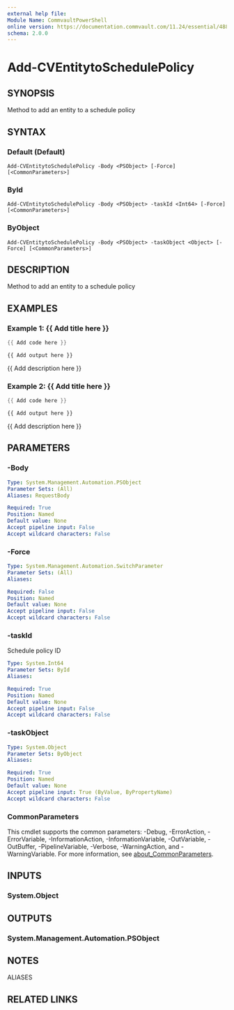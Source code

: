 ```yaml
---
external help file:
Module Name: CommvaultPowerShell
online version: https://documentation.commvault.com/11.24/essential/48824_rest_api_post_schedule_policy_add_entity.html
schema: 2.0.0
---
```


# Add-CVEntitytoSchedulePolicy

## SYNOPSIS
Method to add an entity to a schedule policy

## SYNTAX

### Default (Default)
```
Add-CVEntitytoSchedulePolicy -Body <PSObject> [-Force] [<CommonParameters>]
```

### ById
```
Add-CVEntitytoSchedulePolicy -Body <PSObject> -taskId <Int64> [-Force] [<CommonParameters>]
```

### ByObject
```
Add-CVEntitytoSchedulePolicy -Body <PSObject> -taskObject <Object> [-Force] [<CommonParameters>]
```

## DESCRIPTION
Method to add an entity to a schedule policy

## EXAMPLES

### Example 1: {{ Add title here }}
```powershell
{{ Add code here }}
```

```output
{{ Add output here }}
```

{{ Add description here }}

### Example 2: {{ Add title here }}
```powershell
{{ Add code here }}
```

```output
{{ Add output here }}
```

{{ Add description here }}

## PARAMETERS

### -Body


```yaml
Type: System.Management.Automation.PSObject
Parameter Sets: (All)
Aliases: RequestBody

Required: True
Position: Named
Default value: None
Accept pipeline input: False
Accept wildcard characters: False
```

### -Force


```yaml
Type: System.Management.Automation.SwitchParameter
Parameter Sets: (All)
Aliases:

Required: False
Position: Named
Default value: None
Accept pipeline input: False
Accept wildcard characters: False
```

### -taskId
Schedule policy ID

```yaml
Type: System.Int64
Parameter Sets: ById
Aliases:

Required: True
Position: Named
Default value: None
Accept pipeline input: False
Accept wildcard characters: False
```

### -taskObject


```yaml
Type: System.Object
Parameter Sets: ByObject
Aliases:

Required: True
Position: Named
Default value: None
Accept pipeline input: True (ByValue, ByPropertyName)
Accept wildcard characters: False
```

### CommonParameters
This cmdlet supports the common parameters: -Debug, -ErrorAction, -ErrorVariable, -InformationAction, -InformationVariable, -OutVariable, -OutBuffer, -PipelineVariable, -Verbose, -WarningAction, and -WarningVariable. For more information, see [about_CommonParameters](http://go.microsoft.com/fwlink/?LinkID=113216).

## INPUTS

### System.Object

## OUTPUTS

### System.Management.Automation.PSObject

## NOTES

ALIASES

## RELATED LINKS

